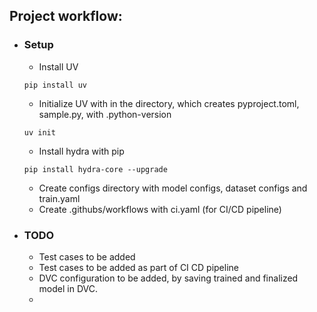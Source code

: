 ## Project workflow:

- ### Setup
    - Install UV
    ````
    pip install uv
    ````

    - Initialize UV with in the directory, which creates pyproject.toml, sample.py, with .python-version
    ````
    uv init
    ````

    - Install hydra with pip
    ````
    pip install hydra-core --upgrade
    ````

    - Create configs directory with model configs, dataset configs and train.yaml
    - Create .githubs/workflows with ci.yaml (for CI/CD pipeline)

- ### TODO
    - Test cases to be added
    - Test cases to be added as part of CI CD pipeline
    - DVC configuration to be added, by saving trained and finalized model in DVC.
    - 
